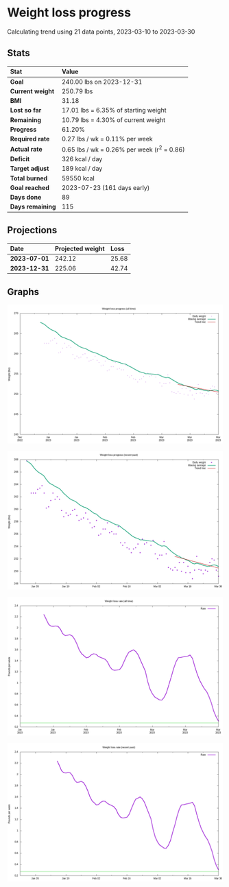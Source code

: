 # Weight loss progress

Calculating trend using 21 data points, 2023-03-10 to 2023-03-30

## Stats

Stat|Value
:-|:-
**Goal**|240.00 lbs on 2023-12-31
**Current weight**|250.79 lbs
**BMI**|31.18
**Lost so far**|17.01 lbs =  6.35% of starting weight
**Remaining**|10.79 lbs =  4.30% of current  weight
**Progress**|61.20%
**Required rate**|0.27 lbs / wk = 0.11% per week
**Actual rate**|0.65 lbs / wk = 0.26% per week  (r<sup>2</sup> = 0.86)
**Deficit**|326 kcal / day
**Target adjust**|189 kcal / day
**Total burned**|59550 kcal
**Goal reached**|2023-07-23 (161 days early)
**Days done**|89
**Days remaining**|115

## Projections

Date|Projected weight|Loss
:-|:-|:-
**2023-07-01**|242.12|25.68
**2023-12-31**|225.06|42.74

## Graphs

![](weight-graph-alltime.png)

![](weight-graph-recent.png)

![](rate-graph-alltime.png)

![](rate-graph-recent.png)
